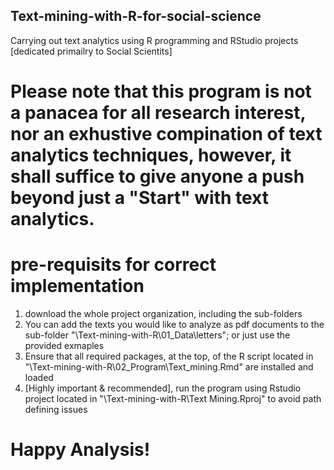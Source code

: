 ## Text-mining-with-R-for-social-science
Carrying out text analytics using R programming and RStudio projects [dedicated primailry to Social Scientits]

# Please note that this program is not a panacea for all research interest, nor an exhustive compination of text analytics techniques, however, it shall suffice to give anyone a push beyond just a "Start" with text analytics. 

# pre-requisits for correct implementation 

1. download the whole project organization, including the sub-folders
2. You can add the texts you would like to analyze as pdf documents to the sub-folder "\Text-mining-with-R\01_Data\letters\"; or just use the provided exmaples
3. Ensure that all required packages, at the top, of the R script located in "\Text-mining-with-R\02_Program\Text_mining.Rmd" are installed and loaded
4. [Highly important & recommended], run the program using Rstudio project located in "\Text-mining-with-R\Text Mining.Rproj" to avoid path defining issues

# Happy Analysis!
